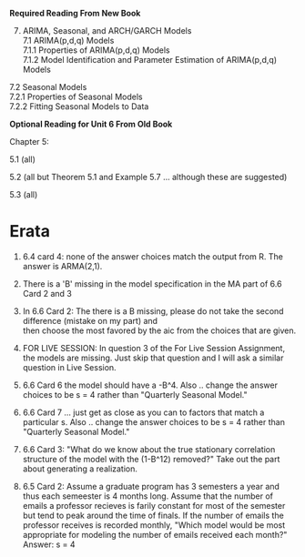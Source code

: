 
**Required Reading From New Book** 

7.	ARIMA, Seasonal, and ARCH/GARCH Models  
7.1 ARIMA(p,d,q) Models  
      7.1.1 Properties of ARIMA(p,d,q) Models  
      7.1.2 Model Identification and Parameter Estimation of ARIMA(p,d,q) Models   
               
7.2 Seasonal Models  
      7.2.1 Properties of Seasonal Models  
      7.2.2 Fitting Seasonal Models to Data  
      

**Optional Reading for Unit 6 From Old Book**  

Chapter 5: 

5.1 (all)

5.2 (all but Theorem 5.1 and Example 5.7 ... although these are suggested)

5.3 (all)

# Erata

1. 6.4 card 4: none of the answer choices match the output from R.  The answer is ARMA(2,1).
2. There is a 'B' missing in the model specification in the MA part of 6.6 Card 2 and 3
3. In 6.6 Card 2: The there is a B missing, please do not take the second difference (mistake on my part) and  
then choose the most favored by the aic from the choices that are given. 
4. FOR LIVE SESSION: In question 3 of the For Live Session Assignment, the models are missing.  Just skip that question and I will ask a similar question in Live Session.  
5. 6.6 Card 6 the model should have a -B^4. Also .. change the answer choices to be s = 4 rather than "Quarterly Seasonal Model."

6. 6.6 Card 7 ... just get as close as you can to factors that match a particular s.   Also .. change the answer choices to be s = 4 rather than "Quarterly Seasonal Model."
7. 6.6 Card 3: "What do we know about the true stationary correlation structure of the model with the (1-B^12) removed?"  Take out the part about generating a realization.  
8. 6.5 Card 2: Assume a graduate program has 3 semesters a year and thus each semeester is 4 months long.  Assume that the number of emails a professor recieves is farily constant for most of the semester but tend to peak around the time of finals. If the number of emails the professor receives is recorded monthly, "Which model would be most appropriate for modeling the number of emails received each month?" Answer: s = 4
